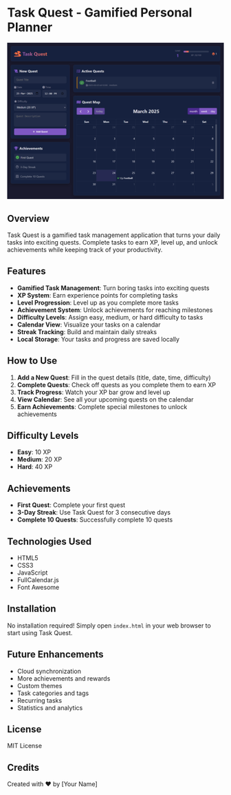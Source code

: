 # Task Quest - Gamified Personal Planner

![Task Quest Screenshot](images/taskquest-screenshot.png)

## Overview

Task Quest is a gamified task management application that turns your daily tasks into exciting quests. Complete tasks to earn XP, level up, and unlock achievements while keeping track of your productivity.

## Features

- **Gamified Task Management**: Turn boring tasks into exciting quests
- **XP System**: Earn experience points for completing tasks
- **Level Progression**: Level up as you complete more tasks
- **Achievement System**: Unlock achievements for reaching milestones
- **Difficulty Levels**: Assign easy, medium, or hard difficulty to tasks
- **Calendar View**: Visualize your tasks on a calendar
- **Streak Tracking**: Build and maintain daily streaks
- **Local Storage**: Your tasks and progress are saved locally

## How to Use

1. **Add a New Quest**: Fill in the quest details (title, date, time, difficulty)
2. **Complete Quests**: Check off quests as you complete them to earn XP
3. **Track Progress**: Watch your XP bar grow and level up
4. **View Calendar**: See all your upcoming quests on the calendar
5. **Earn Achievements**: Complete special milestones to unlock achievements

## Difficulty Levels

- **Easy**: 10 XP
- **Medium**: 20 XP
- **Hard**: 40 XP

## Achievements

- **First Quest**: Complete your first quest
- **3-Day Streak**: Use Task Quest for 3 consecutive days
- **Complete 10 Quests**: Successfully complete 10 quests

## Technologies Used

- HTML5
- CSS3
- JavaScript
- FullCalendar.js
- Font Awesome

## Installation

No installation required! Simply open `index.html` in your web browser to start using Task Quest.

## Future Enhancements

- Cloud synchronization
- More achievements and rewards
- Custom themes
- Task categories and tags
- Recurring tasks
- Statistics and analytics

## License

MIT License

## Credits

Created with ❤️ by [Your Name]